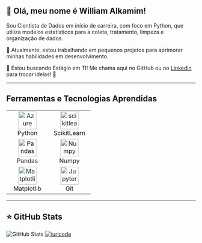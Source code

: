 ## 💎 Olá, meu nome é William Alkamim!

Sou Cientista de Dados em início de carreira, com foco em Python, que utiliza modelos estatísticos para a coleta, tratamento, limpeza e organização de dados.

🔭 Atualmente, estou trabalhando em pequenos projetos para aprimorar minhas habilidades em desenvolvimento.

💬 Estou buscando Estágio em TI! Me chama aqui no GitHub ou no <a href="https://www.linkedin.com/in/william-alkamim-b033a3326/">Linkedin</a> para trocar ideias! 🚀

---

## Ferramentas e Tecnologias Aprendidas

<div align="center">
  <table>
    <tr>
      <td align="center" width="96">
        <img src="https://cdn.jsdelivr.net/gh/devicons/devicon@latest/icons/python/python-original.svg" width="48" height="48" alt="Azure" />
        <br>Python
      </td>
      <td align="center" width="96">
        <img src="https://cdn.jsdelivr.net/gh/devicons/devicon@latest/icons/scikitlearn/scikitlearn-original.svg"width="48" height="48" alt="scikitlearn" />
        <br>ScikitLearn
      </td>
    </tr>
    <tr>
      <td align="center" width="96">
        <img src="https://cdn.jsdelivr.net/gh/devicons/devicon@latest/icons/pandas/pandas-original-wordmark.svg" width="48" height="48" alt="Pandas"/>
        <br>Pandas
      </td>
      <td align="center" width="96">
        <img src="https://cdn.jsdelivr.net/gh/devicons/devicon@latest/icons/numpy/numpy-original-wordmark.svg" width="48" height="48" alt="Numpy"/>
        <br>Numpy
      </td>
    </tr>
    <tr>
      <td align="center" width="96">
        <img src="https://cdn.jsdelivr.net/gh/devicons/devicon@latest/icons/matplotlib/matplotlib-original-wordmark.svg" width="48" height="48" alt="Matplotlib"/>
        <br>Matplotlib
      </td>
      <td align="center" width="96">
        <img src="https://cdn.jsdelivr.net/gh/devicons/devicon@latest/icons/git/git-original-wordmark.svg" width="48" height="48" alt="Jupyter" />
        <br>Git
      </td>
    </tr>
  </table>
</div>

---

## ⭐ GitHub Stats

![GitHub Stats](https://github-readme-stats.vercel.app/api?username=willthepc&show_icons=true)
[![iuricode](https://github-readme-stats.vercel.app/api/top-langs/?username=willthepc&layout=compact)](https://github.com/willthepc/github-readme-stats)

